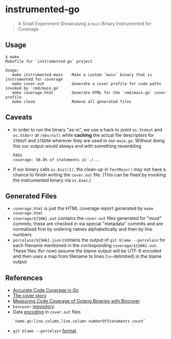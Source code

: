 # instrumented-go

> A Small Experiment Showcasing a `main` Binary Instrumented for Coverage

## Usage

```
$ make
Makefile for `instrumented-go` project

Usage:
   make instrumented-main    Make a custom `main` binary that is instrumented for coverage
   make cover.out            Generate a cover profile for code paths invoked by `cmd/main.go`
   make coverage.html        Generate HTML for the `cmd/main.go` cover profile
   make clean                Remove all generated files

```

## Caveats

-   In order to run the binary "as-is", we use a hack to point `os.Stdout` and
    `os.Stderr` at `/dev/null` while **caching** the actual file descriptors
    for `STDOUT` and `STDERR` wherever they are used in our `main.go`. Without
    doing this our output would always end with something resembling
    ```
    PASS
    coverage: 58.8% of statements in ./...
    ```
-   If our binary calls `os.Exit(1)`, the clean-up in `TestMain()` may not
    have a chance to finish writing the `cover.out` file. (This can be fixed
    by invoking the instrumented binary via `os.Exec`.)

## Generated Files

-   `coverage.html` is just the HTML coverage report generated by
    `make coverage.html`
-   `coverage/${SHA}.out` contains the `cover.out` files generated for "most"
    commits; these are checked in via special "metadata" commits and are
    normalized first by ordering names alphabetically and then by line
    numbers
-   `porcelain/${SHA}.json` contains the output of `git blame --porcelain` for
    each filename mentioned in the corresponding `coverage/${SHA}.out`. These
    files (for now) assume the blame output will be UTF-8 encoded and then uses
    a map from filename to lines (`\n`-delimited) in the blame output

## References

-   [Accurate Code Coverage in Go][1]
-   [The cover story][2]
-   [Measuring Code Coverage of Golang Binaries with Bincover][3]
-   `bincover` [repository][4]
-   Data [encoding][5] in `cover.out` files
    ```
    `name.go:line.column,line.column numberOfStatements count`
    ```
-   `git blame --porcelain` [format][6]

[1]: https://www.ory.sh/golang-go-code-coverage-accurate/
[2]: https://blog.golang.org/cover
[3]: https://www.confluent.io/blog/measure-go-code-coverage-with-bincover/
[4]: https://github.com/confluentinc/bincover
[5]: https://github.com/golang/go/blob/go1.15.6/src/cmd/cover/profile.go#L56
[6]: https://git-scm.com/docs/git-blame#_the_porcelain_format
